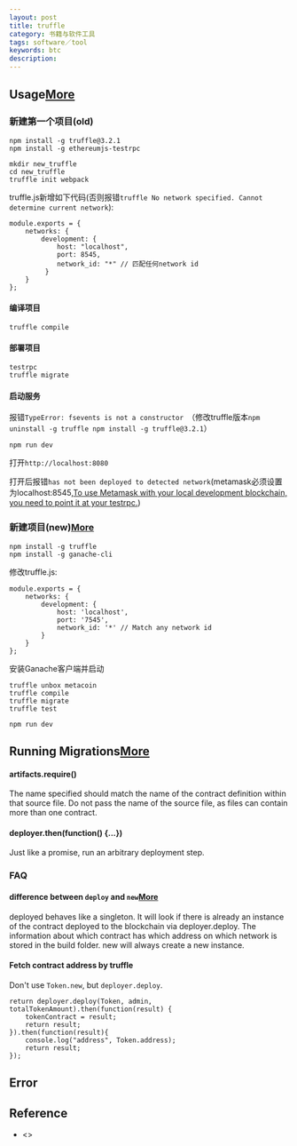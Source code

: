 ```yaml
---
layout: post
title: truffle
category: 书籍与软件工具
tags: software／tool
keywords: btc
description: 
---
```


## Usage[More](http://wangxiaoming.com/blog/2016/04/30/blockchain-tech-truffle/)


### 新建第一个项目(old)

```
npm install -g truffle@3.2.1
npm install -g ethereumjs-testrpc
```

```
mkdir new_truffle
cd new_truffle
truffle init webpack
```

truffle.js新增如下代码(否则报错`truffle No network specified. Cannot determine current network`):

```
module.exports = {
	networks: {
	    development: {
	        host: "localhost",
	        port: 8545,
	        network_id: "*" // 匹配任何network id
	     }
	}
};

```

#### 编译项目

```
truffle compile
```

#### 部署项目

```
testrpc
truffle migrate
```

#### 启动服务

报错`TypeError: fsevents is not a constructor `（修改truffle版本`npm uninstall -g truffle npm install -g truffle@3.2.1`）

```
npm run dev
```

打开`http://localhost:8080`

打开后报错`has not been deployed to detected network`(metamask必须设置为localhost:8545,[To use Metamask with your local development blockchain, you need to point it at your testrpc.](http://truffleframework.com/tutorials/truffle-and-metamask))

### 新建项目(new)[More](http://blog.csdn.net/turkeycock/article/details/79165602)

```
npm install -g truffle
npm install -g ganache-cli
```
修改truffle.js:

```
module.exports = {
    networks: {
        development: {
            host: 'localhost',
            port: '7545',
            network_id: '*' // Match any network id
        }
    }
};
```

安装Ganache客户端并启动

```
truffle unbox metacoin
truffle compile
truffle migrate
truffle test

npm run dev
```

## Running Migrations[More](https://truffleframework.com/docs/truffle/getting-started/running-migrations)


#### artifacts.require()

The name specified should match the name of the contract definition within that source file. Do not pass the name of the source file, as files can contain more than one contract.


#### deployer.then(function() {...})

Just like a promise, run an arbitrary deployment step. 

### FAQ

#### difference between `deploy` and `new`[More](https://ethereum.stackexchange.com/questions/42094/should-i-use-new-or-deployed-in-truffle-unit-tests)

deployed behaves like a singleton.
It will look if there is already an instance of the contract deployed to the blockchain via deployer.deploy. The information about which contract has which address on which network is stored in the build folder. new will always create a new instance.

#### Fetch contract address by truffle

Don't use `Token.new`, but `deployer.deploy`.

```
return deployer.deploy(Token, admin, totalTokenAmount).then(function(result) {
    tokenContract = result;
    return result;
}).then(function(result){
    console.log("address", Token.address);
    return result;
});
```

## Error


## Reference

* <>